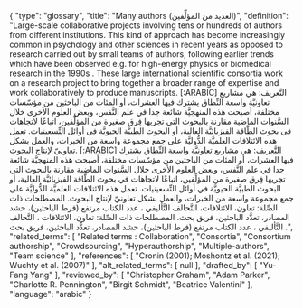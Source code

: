 {
    "type": "glossary",
    "title": "Many authors (العديد من المؤلِّفين)",
    "definition": "Large-scale collaborative projects involving tens or hundreds of authors from different institutions. This kind of approach has become increasingly common in psychology and other sciences in recent years as opposed to research carried out by small teams of authors, following earlier trends which have been observed e.g. for high-energy physics or biomedical research in the 1990s . These large international scientific consortia work on a research project to bring together a broader range of expertise and work collaboratively to produce manuscripts. [:ARABIC] التَّعريف: هي مشاريع تعاونيَّة واسعة النِّطاق يشترك فيها العشرات، أو المئات من الباحثين من مؤسّسات مختلفة، أصبحت هذه المنهجيَّة شائعة جدا في علم النَّفس، وبعض العلوم الأخرى خلال السَّنوات الماضية مقارنة بالبحوث التي تجريها فِرق صغيرة من المؤلِّفين، اتباعًا لاتجاهات في بحوث الطَّاقة الفيزيائيَّة العالية، أو البحوث الطبيَّة الحيويَّة في أوائل التِّسعينيات. تعمل هذه الائتلافات العلميَّة الدُّوليَّة على جمع مجموعة واسعة من الخبرات، والعمل بشكل تعاونيّ لإنتاج البحوث. [:ARABIC] التَّعريف: هي مشاريع تعاونيَّة واسعة النِّطاق يشترك فيها العشرات، أو المئات من الباحثين من مؤسّسات مختلفة، أصبحت هذه المنهجيَّة شائعة جدا في علم النَّفس، وبعض العلوم الأخرى خلال السَّنوات الماضية مقارنة بالبحوث التي تجريها فِرق صغيرة من المؤلِّفين، اتباعًا لاتجاهات في بحوث الطَّاقة الفيزيائيَّة العالية، أو البحوث الطبيَّة الحيويَّة في أوائل التِّسعينيات. تعمل هذه الائتلافات العلميَّة الدُّوليَّة على جمع مجموعة واسعة من الخبرات، والعمل بشكل تعاونيّ لإنتاج البحوث. المصطلحات ذات الصِّلة: تعاون، الائتلافات، التَّحالف التَّأليفي ، عدد الكتاب مرتفع (فرط الباحثين)، حشد المصادر، تعدُّد الباحثين، فريق بحث. المصطلحات ذات الصِّلة:  تعاون، الائتلافات ، التَّحالف التَّأليفي ، عدد الكتاب مرتفع (فرط الباحثين)، حشد المصادر، تعدُّد الباحثين، فريق بحث .",
    "related_terms": [
        "Related terms : Collaboration",
        "Consortia",
        "Consortium authorship",
        "Crowdsourcing",
        "Hyperauthorship",
        "Multiple-authors",
        "Team science"
    ],
    "references": [
        "Cronin (2001); Moshontz et al. (2021); Wuchty et al. (2007)"
    ],
    "alt_related_terms": [
        null
    ],
    "drafted_by": [
        "Yu-Fang Yang"
    ],
    "reviewed_by": [
        "Christopher Graham",
        "Adam Parker",
        "Charlotte R. Pennington",
        "Birgit Schmidt",
        "Beatrice Valentini"
    ],
    "language": "arabic"
}